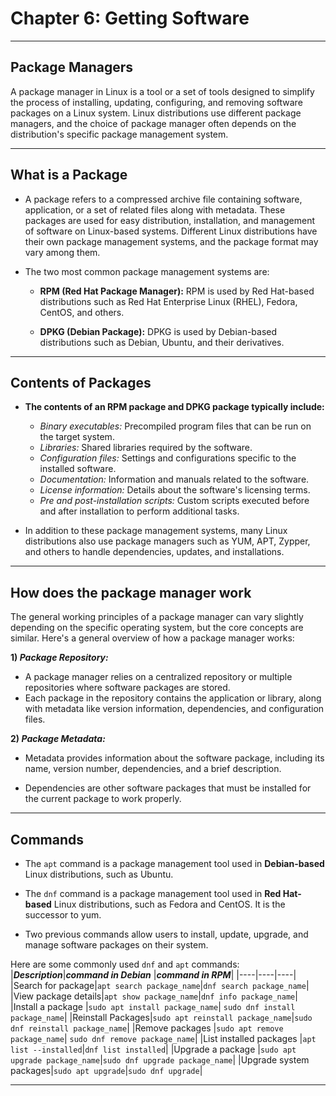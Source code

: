 # Chapter 6: Getting Software
----
## Package Managers

A package manager in Linux is a tool or a set of tools designed to simplify the process of installing, updating, configuring, and removing software packages on a Linux system. Linux distributions use different package managers, and the choice of package manager often depends on the distribution's specific package management system.

----

## What is a Package

* A package refers to a compressed archive file containing software, application, or a set of related files along with metadata. These packages are used for easy distribution, installation, and management of software on Linux-based systems. Different Linux distributions have their own package management systems, and the package format may vary among them.

* The two most common package management systems are:

  * **RPM (Red Hat Package Manager):**
  RPM is used by Red Hat-based distributions such as Red Hat Enterprise Linux (RHEL), Fedora, CentOS, and others.
  >
  * **DPKG (Debian Package):**
  DPKG is used by Debian-based distributions such as Debian, Ubuntu, and their derivatives.
  >

----
## Contents of Packages


* **The contents of an RPM package and DPKG package typically include:**

    - *Binary executables:* Precompiled program files that can be run on the target system.
    - *Libraries:* Shared libraries required by the software.
    - *Configuration files:* Settings and configurations specific to the installed software.
    - *Documentation:* Information and manuals related to the software.
    - *License information:* Details about the software's licensing terms.
    - *Pre and post-installation scripts:* Custom scripts executed before and after installation to perform additional tasks.
  

* In addition to these package management systems, many Linux distributions also use package managers such as YUM, APT, Zypper, and others to handle dependencies, updates, and installations.

----
## How does the package manager work
The general working principles of a package manager can vary slightly depending on the specific operating system, but the core concepts are similar. Here's a general overview of how a package manager works:

**1) *Package Repository:***

- A package manager relies on a centralized repository or multiple repositories where software packages are stored.
- Each package in the repository contains the application or library, along with metadata like version information, dependencies, and configuration files.

**2) *Package Metadata:***

- Metadata provides information about the software package, including its name, version number, dependencies, and a brief description.
* Dependencies are other software packages that must be installed for the current package to work properly.

----
## Commands

* The `apt` command is a package management tool used in **Debian-based** Linux distributions, such as Ubuntu. 

* The `dnf` command is a package management tool used in **Red Hat-based** Linux distributions, such as Fedora and CentOS. It is the successor to yum. 
>
* Two previous commands allow users to install, update, upgrade, and manage software packages on their system.  

Here are some commonly used `dnf` and `apt` commands:
|***Description***|***command in Debian*** |***command in RPM***|
|----|----|----|
|Search for package|`apt search package_name`|`dnf search package_name`|
|View package details|`apt show package_name`|`dnf info package_name`|
|Install a package |`sudo apt install package_name`| `sudo dnf install package_name`|
|Reinstall Packages|`sudo apt reinstall package_name`|`sudo dnf reinstall package_name`|
|Remove packages |`sudo apt remove package_name`| `sudo dnf remove package_name`|
|List installed packages |`apt list --installed`|`dnf list installed`|
|Upgrade a package |`sudo apt upgrade package_name`|`sudo dnf upgrade package_name`|
|Upgrade system packages|`sudo apt upgrade`|`sudo dnf upgrade`|

----
